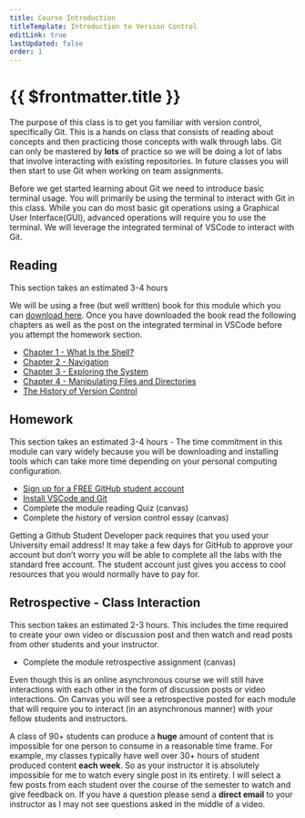 ```yaml
---
title: Course Introduction
titleTemplate: Introduction to Version Control
editLink: true
lastUpdated: false
order: 1
---
```


# {{ $frontmatter.title }}

The purpose of this class is to get you familiar with version control,
specifically Git. This is a hands on class that consists of reading
about concepts and then practicing those concepts with walk through
labs. Git can only be mastered by **lots** of practice so we will be
doing a lot of labs that involve interacting with existing repositories.
In future classes you will then start to use Git when working on team
assignments.

Before we get started learning about Git we need to introduce basic
terminal usage. You will primarily be using the terminal to interact
with Git in this class. While you can do most basic git operations using
a Graphical User Interface(GUI), advanced operations will require you to
use the terminal. We will leverage the integrated terminal of VSCode to
interact with Git.

## Reading

This section takes an estimated 3-4 hours

We will be using a free (but well written) book for this module which
you can [download here](https://drive.google.com/file/d/1nJ0XC0H7eI5I_g9WCqY9v-LlBMREaRBe/view?usp=share_link).
Once you have downloaded the book read the following chapters as well as
the post on the integrated terminal in VSCode before you attempt the
homework section.

- [Chapter 1 - What Is the Shell?](https://drive.google.com/file/d/1nJ0XC0H7eI5I_g9WCqY9v-LlBMREaRBe/view)
- [Chapter 2 - Navigation](https://drive.google.com/file/d/1nJ0XC0H7eI5I_g9WCqY9v-LlBMREaRBe/view)
- [Chapter 3 - Exploring the System](https://drive.google.com/file/d/1nJ0XC0H7eI5I_g9WCqY9v-LlBMREaRBe/view)
- [Chapter 4 - Manipulating Files and Directories](https://drive.google.com/file/d/1nJ0XC0H7eI5I_g9WCqY9v-LlBMREaRBe/view)
- [The History of Version Control](https://drive.google.com/file/d/12A_7HZiZXWAOQ6r3BsGqiiH25CA_WzIi/view?usp=share_link)

## Homework

This section takes an estimated 3-4 hours - The time commitment in this
module can vary widely because you will be downloading and installing
tools which can take more time depending on your personal computing
configuration.

- [Sign up for a FREE GitHub student account](https://education.github.com/pack)
- [Install VSCode and Git](https://shanepanter.com/teaching/vscode-tips-and-tricks.html)
- Complete the module reading Quiz (canvas)
- Complete the history of version control essay (canvas)

Getting a Github Student Developer pack requires that you used your
University email address! It may take a few days for GitHub to approve
your account but don’t worry you will be able to complete all the labs
with the standard free account. The student account just gives you
access to cool resources that you would normally have to pay for.

## Retrospective - Class Interaction

This section takes an estimated 2-3 hours. This includes the time
required to create your own video or discussion post and then watch and
read posts from other students and your instructor.

- Complete the module retrospective assignment (canvas)

Even though this is an online asynchronous course we will still have
interactions with each other in the form of discussion posts or video
interactions. On Canvas you will see a retrospective posted for each
module that will require you to interact (in an asynchronous manner)
with your fellow students and instructors.

A class of 90+ students can produce a **huge** amount of content that is
impossible for one person to consume in a reasonable time frame. For
example, my classes typically have well over 30+ hours of student
produced content **each week**. So as your instructor it is absolutely
impossible for me to watch every single post in its entirety. I will
select a few posts from each student over the course of the semester to
watch and give feedback on. If you have a question please send a
**direct email** to your instructor as I may not see questions asked in
the middle of a video.
